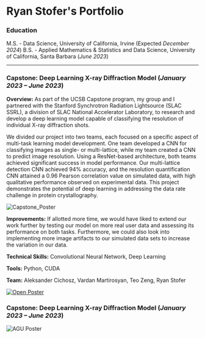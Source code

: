 # Ryan Stofer's Portfolio

### Education
M.S. - Data Science, University of California, Irvine (Expected _December 2024_)
B.S. - Applied Mathematics & Statistics and Data Science, University of California, Santa Barbara (_June 2023_)

___

### Capstone: Deep Learning X-ray Diffraction Model (_January 2023 – June 2023_)

**Overview:** As part of the UCSB Capstone program, my group and I partnered with the Stanford Synchrotron Radiation Lightsource (SLAC SSRL), a division of SLAC National Accelerator Laboratory, to research and develop a deep learning model capable of classifying the resolution of individual X-ray diffraction shots.

We divided our project into two teams, each focused on a specific aspect of multi-task learning model development. One team developed a CNN for classifying images as single- or multi-lattice, while my team created a CNN to predict image resolution. Using a ResNet-based architecture, both teams achieved significant success in model performance. Our multi-lattice detection  CNN achieved 94% accuracy, and the resolution quantification CNN attained a 0.96 Pearson correlation value on simulated data, with high qualitative performance observed on experimental data. This project demonstrates the potential of deep learning in addressing the data rate challenge in protein crystallography.

![Capstone_Poster](/assets/img/SLAC_Poster.png)

**Improvements:** If allotted more time, we would have liked to extend our work further by testing our model on more real user data and assessing its performance on both tasks. Furthermore, we could also look into implementing more image artifacts to our simulated data sets to increase the variation in our data.


**Technical Skills:** Convolutional Neural Network, Deep Learning

**Tools:** Python, CUDA

**Team:** Aleksander Cichosz, Vardan Martirosyan, Teo Zeng, Ryan Stofer

[![Open Poster](https://img.shields.io/badge/View_Poster-PDF-green?logo=googledocs&logoColor=green)](https://github.com/rrstofer/Portfolio/blob/main/assets/img/SLAC_Poster.pdf)



### Capstone: Deep Learning X-ray Diffraction Model (_January 2023 – June 2023_)

![AGU Poster](/assets/img/AGU_Poster.png)
